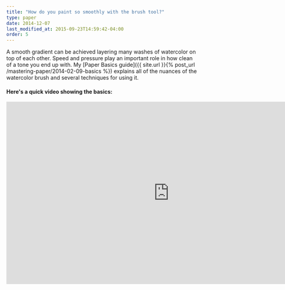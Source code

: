 ```yaml
---
title: "How do you paint so smoothly with the brush tool?"
type: paper
date: 2014-12-07
last_modified_at: 2015-09-23T14:59:42-04:00
order: 5
---
```


A smooth gradient can be achieved layering many washes of watercolor on top of each other. Speed and pressure play an important role in how clean of a tone you end up with. My [Paper Basics guide]({{ site.url }}{% post_url /mastering-paper/2014-02-09-basics %}) explains all of the nuances of the watercolor brush and several techniques for using it.

#### Here's a quick video showing the basics:

<iframe width="853" height="480" src="https://www.youtube-nocookie.com/embed/AjJVrFFaCck?rel=0&amp;controls=0&amp;showinfo=0" frameborder="0" allowfullscreen></iframe>
